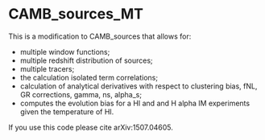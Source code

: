 # CAMB_sources_MT

This is a modification to CAMB_sources that allows for:
- multiple window functions;
- multiple redshift distribution of sources;
- multiple tracers;
- the calculation isolated term correlations;
- calculation of analytical derivatives with respect to clustering bias, fNL, GR corrections, gamma, ns, alpha_s;
- computes the evolution bias for a HI and and H alpha IM experiments given the temperature of HI.

If you use this code please cite arXiv:1507.04605.
